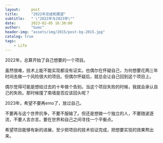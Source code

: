 ```yaml
---
layout:     post
title:      "2022年总结和展望"
subtitle:   " \"2022年与2023年\""
date:       2023-02-05 16:30:00
author:     "Gumc"
header-img: "assets/img/2015/post-bg-2015.jpg"
catalog: true
tags:
    - Life
---
```

2022年，总算开始了自己想要的一个项目。

虽然很难，技术上能不能实现都没有证实。也偶尔在怀疑自己，为何想要花两三年时间去做一个风险很大的项目。但偶尔怀疑后，就总会让自己回到这个项目上。

偶尔觉得可能是想给过去的十年做个告别。当这个项目失败的时候，我就会承认自己的失败。那时候撞了南墙是否应该回头呢？

2023年，希望不要再emo了，放过自己。

不要再与这个世界抗争，不要不服输了。但还是想做一个独立的人，不要随波逐流，不要人言亦言。要在世界和自己之间寻找一个平衡点。

希望项目能够有新的进展，至少把项目的技术验证完成，把想要实现的效果熬出来。
